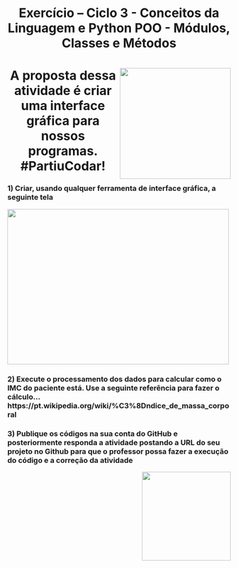 >
  <h1 align="center"> 
      <strong> Exercício – Ciclo 3 - Conceitos da Linguagem e Python POO - Módulos, Classes e Métodos
        </strong>
    </h1>
</div>
<div>
  <div align="right">
    <img src="https://media.giphy.com/media/Y4ak9Ki2GZCbJxAnJD/giphy.gif" align="right" height="250px" width="250px">
  </div>

<div>
  <h1 align="center"> 
      <strong> A proposta dessa atividade é criar uma interface gráfica para nossos programas.<br>#PartiuCodar!
        </strong>
    </h1>
</div>
<div>
  <div align="left">
    <h3 align="left"> 1)  Criar, usando qualquer ferramenta de interface gráfica, a seguinte tela</h3>
    <img src="https://github.com/Saulo-Azevedo/Ciclo3/blob/main/Ciclo3/Capturar.PNG" height="350px" width="500px">
   <h3 align="left"> 2) Execute o processamento dos dados para calcular como o IMC do paciente está. Use a seguinte referência para fazer o cálculo…  https://pt.wikipedia.org/wiki/%C3%8Dndice_de_massa_corporal</h3>
    <h3 align="left"> 3) Publique os códigos na sua conta do GitHub e posteriormente responda a atividade postando a URL do seu projeto no Github para que o professor possa fazer a execução do código e a correção da atividade</h3>
<div>
  <div align="right">
    <img src="https://media.giphy.com/media/M9kgjEsLG6LMbYC9dl/giphy.gif" align="right" height="200px" width="200px">
  </div>    
    
    
  </div>

